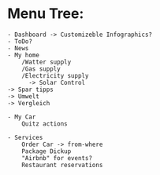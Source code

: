 # Menu Tree:

    - Dashboard -> Customizeble Infographics?
    - ToDo?
    - News
    - My home
        /Watter supply
        /Gas supply
        /Electricity supply
          -> Solar Control
    -> Spar tipps
    -> Umwelt
    -> Vergleich

    - My Car
        Quitz actions

    - Services
        Order Car -> from-where
        Package Dickup
        "Airbnb" for events?
        Restaurant reservations
